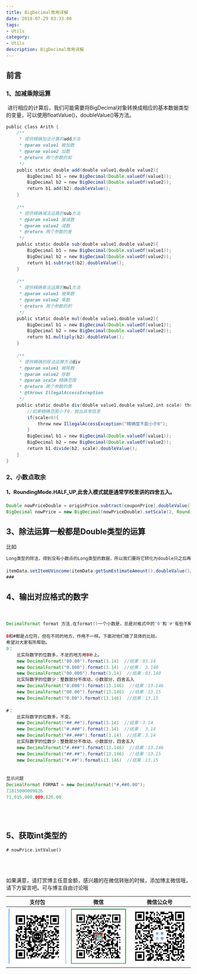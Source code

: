 ```yaml
---
title: BigDecimal常用详解
date: 2018-07-29 03:33:00
tags: 
- Utils
category: 
- Utils
description: BigDecimal常用详解
---
```

<!-- image url 
https://raw.githubusercontent.com/HealerJean/HealerJean.github.io/master/blogImages
　　首行缩进
<font color="red">  </font>
-->

## 前言


### 1、加减乘除运算

 进行相应的计算后，我们可能需要将BigDecimal对象转换成相应的基本数据类型的变量，可以使用floatValue()，doubleValue()等方法。



```java
public class Arith {
    /**
     * 提供精确加法计算的add方法
     * @param value1 被加数
     * @param value2 加数
     * @return 两个参数的和
     */
    public static double add(double value1,double value2){
        BigDecimal b1 = new BigDecimal(Double.valueOf(value1));
        BigDecimal b2 = new BigDecimal(Double.valueOf(value2));
        return b1.add(b2).doubleValue();
    }
     
    /**
     * 提供精确减法运算的sub方法
     * @param value1 被减数
     * @param value2 减数
     * @return 两个参数的差
     */
    public static double sub(double value1,double value2){
        BigDecimal b1 = new BigDecimal(Double.valueOf(value1));
        BigDecimal b2 = new BigDecimal(Double.valueOf(value2));
        return b1.subtract(b2).doubleValue();
    }
     
    /**
     * 提供精确乘法运算的mul方法
     * @param value1 被乘数
     * @param value2 乘数
     * @return 两个参数的积
     */
    public static double mul(double value1,double value2){
        BigDecimal b1 = new BigDecimal(Double.valueOf(value1));
        BigDecimal b2 = new BigDecimal(Double.valueOf(value2));
        return b1.multiply(b2).doubleValue();
    }
     
    /**
     * 提供精确的除法运算方法div
     * @param value1 被除数
     * @param value2 除数
     * @param scale 精确范围
     * @return 两个参数的商
     * @throws IllegalAccessException
     */
    public static double div(double value1,double value2,int scale) throws IllegalAccessException{
        //如果精确范围小于0，抛出异常信息
        if(scale<0){        
            throw new IllegalAccessException("精确度不能小于0");
        }
        BigDecimal b1 = new BigDecimal(Double.valueOf(value1));
        BigDecimal b2 = new BigDecimal(Double.valueOf(value2));
        return b1.divide(b2, scale).doubleValue();   
    }
}

```


### 2、小数点取余

#### 1、RoundingMode.HALF_UP,此舍入模式就是通常学校里讲的四舍五入。


```java
Double nowPriceDouble = originPrice.subtract(couponPrice).doubleValue();
BigDecimal nowPrice = new BigDecimal(nowPriceDouble).setScale(2, RoundingMode.HALF_UP);


```


## 3、除法运算一般都是Double类型的运算

比如


```java
Long类型的除法，得到没有小数点的Long类型的数据，所以我们要将它转化为double只之后再进行计算

itemData.setItemUVincome(itemData.getSumEstimateAmount().doubleValue()/itemData.getItemUV().doubleValue());
### 
```

## 4、输出对应格式的数字


```java

    
DecimalFormat format 方法,在format()一个小数是，总是对格式中的'0'和'#'有些不解吧！

0和#都是占位符，但在不同的地方，作用不一样。下面对他们做了具体的比较。
希望对大家有所帮助。
0： 
    比实际数字的位数多，不足的地方用0补上。
    new DecimalFormat("00.00").format(3.14)  //结果：03.14
    new DecimalFormat("0.000").format(3.14)  //结果： 3.140
    new DecimalFormat("00.000").format(3.14)  //结果：03.140
    比实际数字的位数少：整数部分不改动，小数部分，四舍五入
    new DecimalFormat("0.000").format(13.146)  //结果：13.146
    new DecimalFormat("00.00").format(13.146)  //结果：13.15
    new DecimalFormat("0.00").format(13.146)  //结果：13.15
    
#： 
    比实际数字的位数多，不变。
    new DecimalFormat("##.##").format(3.14)  //结果：3.14
    new DecimalFormat("#.###").format(3.14)  //结果： 3.14
    new DecimalFormat("##.###").format(3.14)  //结果：3.14
    比实际数字的位数少：整数部分不改动，小数部分，四舍五入
    new DecimalFormat("#.###").format(13.146)  //结果：13.146
    new DecimalFormat("##.##").format(13.146)  //结果：13.15
    new DecimalFormat("#.##").format(13.146)  //结果：13.15
        
    
显示问题    
DecimalFormat FORMAT = new DecimalFormat("#,##0.00");
71015000009826 
71,015,000,009,826.00
        

        
```


## 5、获取int类型的


```
# nowPrice.intValue()
```

<br/><br/><br/>
如果满意，请打赏博主任意金额，感兴趣的在微信转账的时候，添加博主微信哦， 请下方留言吧。可与博主自由讨论哦

|支付包 | 微信|微信公众号|
|:-------:|:-------:|:------:|
|![支付宝](https://raw.githubusercontent.com/HealerJean/HealerJean.github.io/master/assets/img/tctip/alpay.jpg) | ![微信](https://raw.githubusercontent.com/HealerJean/HealerJean.github.io/master/assets/img/tctip/weixin.jpg)|![微信公众号](https://raw.githubusercontent.com/HealerJean/HealerJean.github.io/master/assets/img/my/qrcode_for_gh_a23c07a2da9e_258.jpg)|




<!-- Gitalk 评论 start  -->

<link rel="stylesheet" href="https://unpkg.com/gitalk/dist/gitalk.css">
<script src="https://unpkg.com/gitalk@latest/dist/gitalk.min.js"></script> 
<div id="gitalk-container"></div>    
 <script type="text/javascript">
    var gitalk = new Gitalk({
		clientID: `1d164cd85549874d0e3a`,
		clientSecret: `527c3d223d1e6608953e835b547061037d140355`,
		repo: `HealerJean.github.io`,
		owner: 'HealerJean',
		admin: ['HealerJean'],
		id: '5SLVDigF6XqbONPH',
    });
    gitalk.render('gitalk-container');
</script> 

<!-- Gitalk end -->

